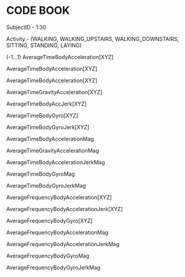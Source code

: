 CODE BOOK
=================


SubjectID - 1:30 

Activity - (WALKING, WALKING_UPSTAIRS, WALKING_DOWNSTAIRS, SITTING, STANDING, LAYING)

(-1...1)
AverageTimeBodyAcceleration[XYZ]

AverageTimeBodyAcceleration[XYZ]

AverageTimeBodyAcceleration[XYZ]

AverageTimeGravityAcceleration[XYZ]

AverageTimeBodyAccJerk[XYZ]

AverageTimeBodyGyro[XYZ]

AverageTimeBodyGyroJerk[XYZ]

AverageTimeBodyAccelerationMag

AverageTimeGravityAccelerationMag

AverageTimeBodyAccelerationJerkMag

AverageTimeBodyGyroMag

AverageTimeBodyGyroJerkMag

AverageFrequencyBodyAcceleration[XYZ]

AverageFrequencyBodyAccelerationJerk[XYZ]

AverageFrequencyBodyGyro[XYZ]

AverageFrequencyBodyAccelerationMag

AverageFrequencyBodyAccelerationJerkMag

AverageFrequencyBodyGyroMag

AverageFrequencyBodyGyroJerkMag







